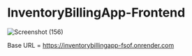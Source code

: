 # InventoryBillingApp-Frontend
![Screenshot (156)](https://github.com/k2a0r1t1h2i0g0a2/InventoryBillingApp-Frontend/assets/139260935/2e0fdb09-dd1f-40c2-bcdd-8d28204d88d9)

Base URL =  https://inventorybillingapp-fsof.onrender.com

